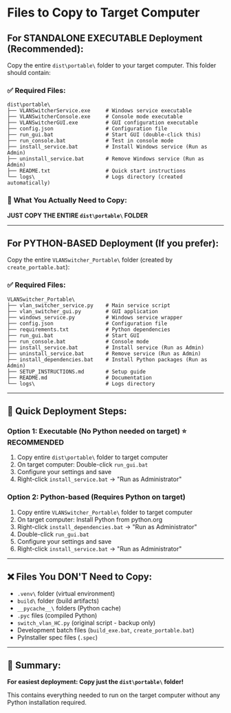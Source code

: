 # Files to Copy to Target Computer

## For STANDALONE EXECUTABLE Deployment (Recommended):

Copy the entire `dist\portable\` folder to your target computer. This folder should contain:

### ✅ **Required Files:**
```
dist\portable\
├── VLANSwitcherService.exe     # Windows service executable
├── VLANSwitcherConsole.exe     # Console mode executable  
├── VLANSwitcherGUI.exe         # GUI configuration executable
├── config.json                 # Configuration file
├── run_gui.bat                 # Start GUI (double-click this)
├── run_console.bat             # Test in console mode
├── install_service.bat         # Install Windows service (Run as Admin)
├── uninstall_service.bat       # Remove Windows service (Run as Admin)
├── README.txt                  # Quick start instructions
└── logs\                       # Logs directory (created automatically)
```

### 🎯 **What You Actually Need to Copy:**
**JUST COPY THE ENTIRE `dist\portable\` FOLDER**

---

## For PYTHON-BASED Deployment (If you prefer):

Copy the entire `VLANSwitcher_Portable\` folder (created by `create_portable.bat`):

### ✅ **Required Files:**
```
VLANSwitcher_Portable\
├── vlan_switcher_service.py    # Main service script
├── vlan_switcher_gui.py        # GUI application
├── windows_service.py          # Windows service wrapper
├── config.json                 # Configuration file
├── requirements.txt            # Python dependencies
├── run_gui.bat                 # Start GUI
├── run_console.bat             # Console mode
├── install_service.bat         # Install service (Run as Admin)
├── uninstall_service.bat       # Remove service (Run as Admin)
├── install_dependencies.bat    # Install Python packages (Run as Admin)
├── SETUP_INSTRUCTIONS.md       # Setup guide
├── README.md                   # Documentation
└── logs\                       # Logs directory
```

---

## 🚀 **Quick Deployment Steps:**

### **Option 1: Executable (No Python needed on target)** ⭐ **RECOMMENDED**
1. Copy entire `dist\portable\` folder to target computer
2. On target computer: Double-click `run_gui.bat` 
3. Configure your settings and save
4. Right-click `install_service.bat` → "Run as Administrator"

### **Option 2: Python-based (Requires Python on target)**
1. Copy entire `VLANSwitcher_Portable\` folder to target computer  
2. On target computer: Install Python from python.org
3. Right-click `install_dependencies.bat` → "Run as Administrator"
4. Double-click `run_gui.bat`
5. Configure your settings and save
6. Right-click `install_service.bat` → "Run as Administrator"

---

## ❌ **Files You DON'T Need to Copy:**
- `.venv\` folder (virtual environment)
- `build\` folder (build artifacts)  
- `__pycache__\` folders (Python cache)
- `.pyc` files (compiled Python)
- `switch_vlan_HC.py` (original script - backup only)
- Development batch files (`build_exe.bat`, `create_portable.bat`)
- PyInstaller spec files (`.spec`)

---

## 📝 **Summary:**
**For easiest deployment: Copy just the `dist\portable\` folder!**

This contains everything needed to run on the target computer without any Python installation required.
